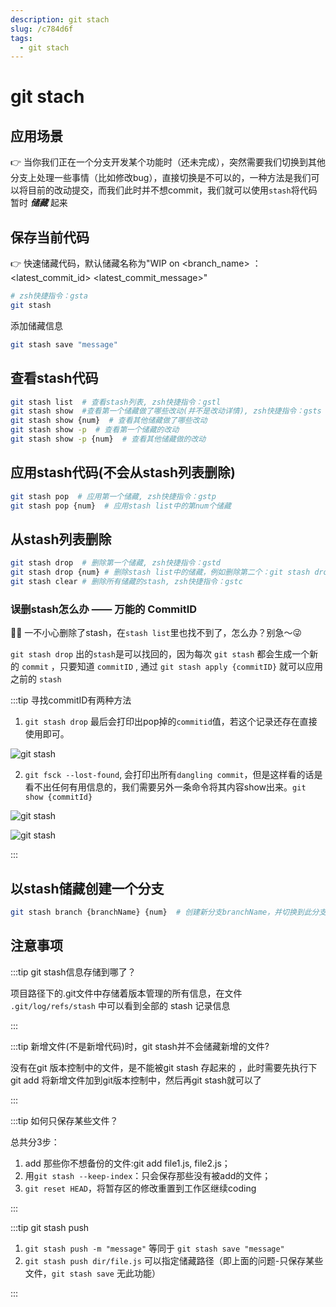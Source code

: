 ```yaml
---
description: git stach
slug: /c784d6f
tags: 
  - git stach
---
```


# git stach

## 应用场景

👉 当你我们正在一个分支开发某个功能时（还未完成），突然需要我们切换到其他分支上处理一些事情（比如修改bug），直接切换是不可以的，一种方法是我们可以将目前的改动提交，而我们此时并不想commit，我们就可以使用`stash`将代码暂时  ***储藏***  起来

## 保存当前代码

👉 快速储藏代码，默认储藏名称为"WIP on <branch_name> ： <latest_commit_id> <latest_commit_message>"

```bash
# zsh快捷指令：gsta
git stash
```

添加储藏信息

```bash
git stash save "message"
```

## 查看stash代码

```bash
git stash list  # 查看stash列表, zsh快捷指令：gstl
git stash show  #查看第一个储藏做了哪些改动(并不是改动详情), zsh快捷指令：gsts
git stash show {num}  # 查看其他储藏做了哪些改动
git stash show -p  # 查看第一个储藏的改动
git stash show -p {num}  # 查看其他储藏做的改动
```

## 应用stash代码(不会从stash列表删除)

```bash
git stash pop  # 应用第一个储藏, zsh快捷指令：gstp
git stash pop {num}  # 应用stash list中的第num个储藏
```

## 从stash列表删除

```bash
git stash drop  # 删除第一个储藏, zsh快捷指令：gstd
git stash drop {num} # 删除stash list中的储藏，例如删除第二个：git stash drop stash@{1}
git stash clear # 删除所有储藏的stash, zsh快捷指令：gstc
```

### 误删stash怎么办 —— 万能的 CommitID

😵‍💫 一不小心删除了stash，在`stash list`里也找不到了，怎么办？别急～😜

`git stash drop` 出的`stash`是可以找回的，因为每次 `git stash` 都会生成一个新的 `commit` ，只要知道 `commitID` , 通过 `git stash apply {commitID}` 就可以应用之前的 `stash`

:::tip 寻找commitID有两种方法

1. `git stash drop` 最后会打印出pop掉的`commitid`值，若这个记录还存在直接使用即可。

![git stash](@site/static/docs/10.Git篇/gitstash.png)

2. `git fsck --lost-found`, 会打印出所有`dangling commit`，但是这样看的话是看不出任何有用信息的，我们需要另外一条命令将其内容show出来。`git show {commitId}`

![git stash](@site/static/docs/10.Git篇/gitstash2.png)

![git stash](@site/static/docs/10.Git篇/gitstash3.png)

:::

## 以stash储藏创建一个分支

```bash
git stash branch {branchName} {num}  # 创建新分支branchName，并切换到此分支，分支的状态与stash储藏时的状态一致，此时新分支应用的stash代码进了暂存区
```

## 注意事项

:::tip git stash信息存储到哪了？

项目路径下的.git文件中存储着版本管理的所有信息，在文件 `.git/log/refs/stash` 中可以看到全部的 stash 记录信息

:::

:::tip  新增文件(不是新增代码)时，git stash并不会储藏新增的文件?

没有在git 版本控制中的文件，是不能被git stash 存起来的 ，此时需要先执行下git add 将新增文件加到git版本控制中，然后再git stash就可以了

:::

:::tip 如何只保存某些文件？

总共分3步：

1. add 那些你不想备份的文件:git add file1.js, file2.js；
2. 用`git stash --keep-index`：只会保存那些没有被add的文件；
3. `git reset HEAD`，将暂存区的修改重置到工作区继续coding

:::

:::tip git stash push

1. `git stash push -m "message"` 等同于 `git stash save "message"`
2. `git stash push dir/file.js` 可以指定储藏路径（即上面的问题-只保存某些文件，`git stash save` 无此功能）

:::
